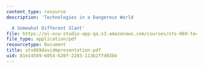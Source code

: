 ```yaml
---
content_type: resource
description: 'Technologies in a Dangerous World

  A Somewhat Different Slant'
file: https://ol-ocw-studio-app-qa.s3.amazonaws.com/courses/sts-069-technology-in-a-dangerous-world-fall-2002/81e145696054620f2203113b2ffd83bb_sts069davidmpresentation.pdf
file_type: application/pdf
resourcetype: Document
title: sts069davidmpresentation.pdf
uid: 81e14569-6054-620f-2203-113b2ffd83bb
---
```

